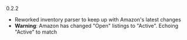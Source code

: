 0.2.2

* Reworked inventory parser to keep up with Amazon's latest changes
* **Warning**: Amazon has changed "Open" listings to "Active". Echoing "Active" to match
